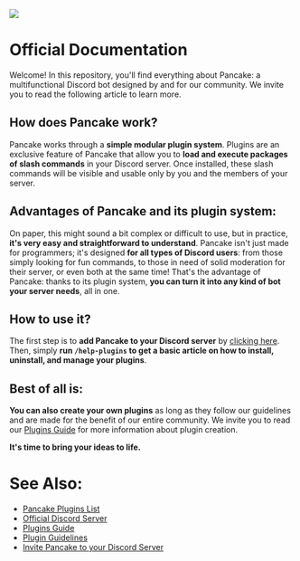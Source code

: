 ![ ](https://i.imgur.com/yYUG27J.png)
# Official Documentation
Welcome! In this repository, you'll find everything about Pancake: a multifunctional Discord bot designed by and for our community. We invite you to read the following article to learn more.

## How does Pancake work?
Pancake works through a **simple modular plugin system**. Plugins are an exclusive feature of Pancake that allow you to **load and execute packages of slash commands** in your Discord server. Once installed, these slash commands will be visible and usable only by you and the members of your server.

## Advantages of Pancake and its plugin system:
On paper, this might sound a bit complex or difficult to use, but in practice, **it's very easy and straightforward to understand**. Pancake isn't just made for programmers; it's designed **for all types of Discord users**: from those simply looking for fun commands, to those in need of solid moderation for their server, or even both at the same time! That's the advantage of Pancake: thanks to its plugin system, **you can turn it into any kind of bot your server needs**, all in one.

## How to use it?
The first step is to **add Pancake to your Discord server** by [clicking here](https://discord.com/oauth2/authorize?client_id=1398868186216271962&permissions=8&integration_type=0&scope=applications.commands+bot). Then, simply **run `/help-plugins` to get a basic article on how to install, uninstall, and manage your plugins**.

## Best of all is:
**You can also create your own plugins** as long as they follow our guidelines and are made for the benefit of our entire community. We invite you to read our [Plugins Guide](docs/plugins-guide.md) for more information about plugin creation.

**It's time to bring your ideas to life.**

# See Also:
- [Pancake Plugins List](docs/plugins-list.md)
- [Official Discord Server](https://discord.gg/dT8S632nPM)
- [Plugins Guide](docs/plugins-guide.md)
- [Plugin Guidelines](/docs/plugins-guidelines.md)
- [Invite Pancake to your Discord Server](https://discord.com/oauth2/authorize?client_id=1398868186216271962&permissions=8&integration_type=0&scope=applications.commands+bot)